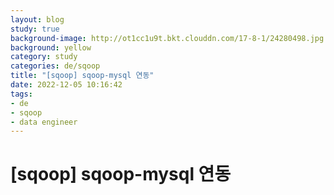 ```yaml
---
layout: blog
study: true
background-image: http://ot1cc1u9t.bkt.clouddn.com/17-8-1/24280498.jpg
background: yellow
category: study
categories: de/sqoop
title: "[sqoop] sqoop-mysql 연동"
date: 2022-12-05 10:16:42
tags:
- de
- sqoop
- data engineer
---
```


# [sqoop] sqoop-mysql 연동
 
 
